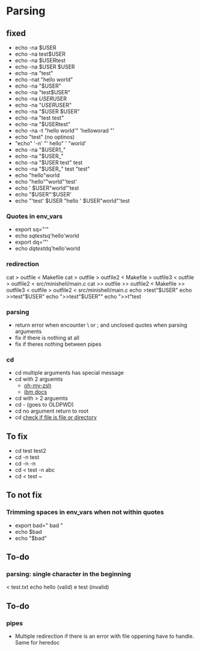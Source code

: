 # Parsing
## fixed

- echo -na $USER
- echo -na test$USER
- echo -na $USERtest
- echo -na $USER $USER
- echo -na "test"
- echo -nat "hello world"
- echo -na "$USER"
- echo -na "test$USER"
- echo -na $USER$USER
- echo -na "$USER$USER"
- echo -na "$USER $USER"
- echo -na "test test"
- echo -na "$USERtest"
- echo -na -t "hello world'"          'helloworad "'
- echo "test" (no optinos)
- "echo" '-n' "'   hello"      '   "world'
- echo -na "$USER1_"
- echo -na "$USER_"
- echo -na "$USER test" test
- echo -na "$USER_" test "test"
- echo "hello"world
- echo "hello""world"'test'
- echo ' $USER"world"'test
- echo "$USER"'$USER'
- echo "'test' $USER "hello ' $USER"world"'test

### Quotes in env_vars

- export sq="'"
- echo $sq test$sq'hello'world
- export dq='"'
- echo $dq test$dq'hello'world

### redirection

cat > outfile < Makefile
cat > outfile > outfile2 < Makefile > outfile3 < outfile > outfile2 < src/minishell/main.c
cat >> outfile >> outfile2 < Makefile >> outfile3 < outfile > outfile2 < src/minishell/main.c
echo >test"$USER"
echo >>test"$USER"
echo ">>test"$USER""
echo ">>t"test

### parsing

- return error when encounter \ or ; and unclosed quotes when parsing arguments
- fix if there is nothing at all
- fix if theres nothing between pipes

### cd
- cd multiple arguments has special message
- cd with 2 arguemts 
	- [oh-my-zsh](https://github.com/ohmyzsh/ohmyzsh/issues/6452)
	- [ibm docs](https://www.ibm.com/docs/en/zos/2.3.0?topic=descriptions-cd-change-working-directory)
- cd with > 2 arguemts
- cd - (goes to OLDPWD)
- cd no argument return to root
- cd [check if file is file or directory](https://stackoverflow.com/questions/4553012/checking-if-a-file-is-a-directory-or-just-a-file)

## To fix
- cd test test2
- cd -n test
- cd -n -n
- cd < test -n abc
- cd < test ~

## To not fix

### Trimming spaces in env_vars when not within quotes
- export bad="     bad     "
- echo $bad
- echo "$bad"

## To-do

### parsing: single character in the beginning
< test.txt echo hello (valid)
e test (invalid)


## To-do

### pipes
- Multiple redirection if there is an error with file oppening have to handle. Same for heredoc